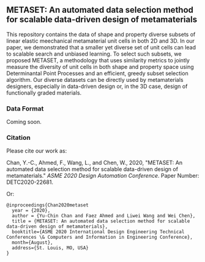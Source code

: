 ## METASET: An automated data selection method for scalable data-driven design of metamaterials

This repository contains the data of shape and property diverse subsets of linear elastic meechanical metamaterial unit cells in both 2D and 3D. In our paper, we demonstrated that a smaller yet diverse set of unit cells can lead to scalable search and unbiased learning. To select such subsets, we proposed METASET, a methodology that uses similarity metrics to jointly measure the diversity of unit cells in both shape and property space using Determinantal Point Processes and an efficient, greedy subset selection algorithm. Our diverse datasets can be directly used by metamaterials designers, especially in data-driven design or, in the 3D case, design of functionally graded materials.

### Data Format
Coming soon.

### Citation
Please cite our work as:

Chan, Y.-C., Ahmed, F., Wang, L., and Chen, W., 2020, "METASET: An automated data selection method for scalable data-driven design of metamaterials." _ASME 2020 Design Automation Conference_. Paper Number: DETC2020-22681.

Or:

    @inproceedings{Chan2020metaset
      year = {2020},
      author = {Yu-Chin Chan and Faez Ahmed and Liwei Wang and Wei Chen},
      title = {METASET: An automated data selection method for scalable data-driven design of metamaterials},
      booktitle={ASME 2020 International Design Engineering Technical Conferences \& Computers and Information in Engineering Conference},
      month={August},
      address={St. Louis, MO, USA}
    }
